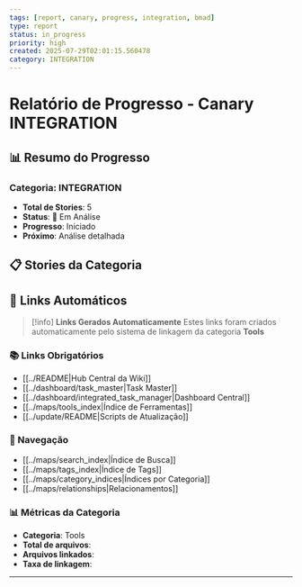 ```yaml
---
tags: [report, canary, progress, integration, bmad]
type: report
status: in_progress
priority: high
created: 2025-07-29T02:01:15.560478
category: INTEGRATION
---
```


# Relatório de Progresso - Canary INTEGRATION

## 📊 **Resumo do Progresso**

### **Categoria**: INTEGRATION
- **Total de Stories**: 5
- **Status**: 🔄 Em Análise
- **Progresso**: Iniciado
- **Próximo**: Análise detalhada

## 📋 **Stories da Categoria**


## 🔗 **Links Automáticos**

> [!info] **Links Gerados Automaticamente**
> Estes links foram criados automaticamente pelo sistema de linkagem da categoria **Tools**

### **📚 Links Obrigatórios**
- [[../README|Hub Central da Wiki]]
- [[../dashboard/task_master|Task Master]]
- [[../dashboard/integrated_task_manager|Dashboard Central]]
- [[../maps/tools_index|Índice de Ferramentas]]
- [[../update/README|Scripts de Atualização]]

### **🧭 Navegação**
- [[../maps/search_index|Índice de Busca]]
- [[../maps/tags_index|Índice de Tags]]
- [[../maps/category_indices|Índices por Categoria]]
- [[../maps/relationships|Relacionamentos]]

### **📊 Métricas da Categoria**
- **Categoria**: Tools
- **Total de arquivos**: <!-- Contador automático -->
- **Arquivos linkados**: <!-- Contador automático -->
- **Taxa de linkagem**: <!-- Percentual automático -->

---

